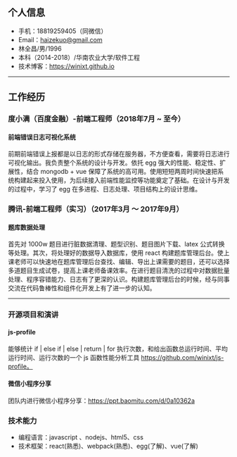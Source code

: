 ## 个人信息

- 手机：18819259405（同微信）
- Email：haizekuo@gmail.com
- 林全昌/男/1996
- 本科（2014-2018）/华南农业大学/软件工程
- 技术博客：https://winixt.github.io

------

## 工作经历

### 度小满（百度金融）-前端工程师（2018年7月 ~ 至今）

#### 前端错误日志可视化系统

前期前端错误上报都是以日志的形式存储在服务器，不方便查看，需要将日志进行可视化输出。我负责整个系统的设计与开发。依托 egg 强大的性能、稳定性、扩展性，结合 mongodb + vue 保障了系统的高可用。使用短短两周时间快速把系统构建起来投入使用，为后续接入前端性能监控等功能奠定了基础。在设计与开发的过程中，学习了 egg 在多进程、日志处理、项目结构上的设计思维。

### 腾讯-前端工程师（实习）（2017年3月 ～ 2017年9月）

#### 题库数据处理

首先对 1000w 题目进行脏数据清理、题型识别、题目图片下载、latex 公式转换等处理。其次，将处理好的数据导入数据库，使用 react 构建题库管理后台。使上课老师可以快速地在题库管理后台查找、编辑、导出上课需要的题目，还可以选择多道题目生成试卷，提高上课老师备课效率。在进行题目清洗的过程中对数据批量处理、程序容错能力、日志有了更深的认识。构建题库管理后台的时候，经与同事交流在代码鲁棒性和组件化开发上有了进一步的认知。

------

### 开源项目和演讲

#### js-profile

能够统计 if | else if | else | return | for 执行次数，和给出函数总运行时间、平均运行时间、运行次数的一个 js 函数性能分析工具 https://github.com/winixt/js-profile。

#### 微信小程序分享

团队内进行微信小程序分享：<https://ppt.baomitu.com/d/0a10362a>

### 技术能力

* 编程语言：javascript 、nodejs、html5、css
* 技术框架：react(熟悉)、webpack(熟悉)、egg(了解)、vue(了解)
